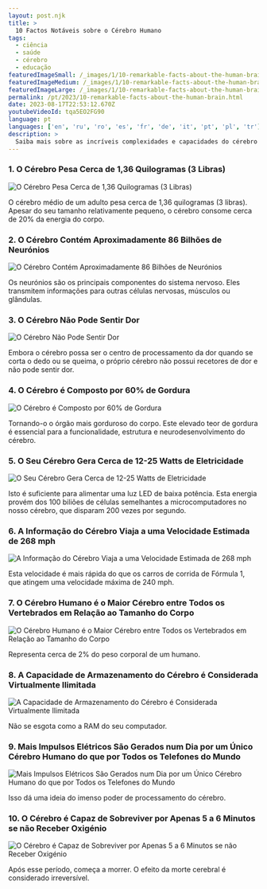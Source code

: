 ```yaml
---
layout: post.njk
title: >
  10 Factos Notáveis sobre o Cérebro Humano
tags:
  - ciência
  - saúde
  - cérebro
  - educação
featuredImageSmall: /_images/1/10-remarkable-facts-about-the-human-brain-cover-pt-small.webp
featuredImageMedium: /_images/1/10-remarkable-facts-about-the-human-brain-cover-pt-medium.webp
featuredImageLarge: /_images/1/10-remarkable-facts-about-the-human-brain-cover-pt-large.webp
permalink: /pt/2023/10-remarkable-facts-about-the-human-brain.html
date: 2023-08-17T22:53:12.670Z
youtubeVideoId: tqa5EO2FG90
language: pt
languages: ['en', 'ru', 'ro', 'es', 'fr', 'de', 'it', 'pt', 'pl', 'tr']
description: >
  Saiba mais sobre as incríveis complexidades e capacidades do cérebro humano com esta lista de factos interessantes.
---
```


### 1. O Cérebro Pesa Cerca de 1,36 Quilogramas (3 Libras)

![O Cérebro Pesa Cerca de 1,36 Quilogramas (3 Libras)](/_images/8/86988638645a46a2333f8c02f12b6898-medium.webp)

O cérebro médio de um adulto pesa cerca de 1,36 quilogramas (3 libras). Apesar do seu tamanho relativamente pequeno, o cérebro consome cerca de 20% da energia do corpo.

### 2. O Cérebro Contém Aproximadamente 86 Bilhões de Neurónios

![O Cérebro Contém Aproximadamente 86 Bilhões de Neurónios](/_images/f/ff41dc12f7a12cba175ec9e675050f78-medium.webp)

Os neurónios são os principais componentes do sistema nervoso. Eles transmitem informações para outras células nervosas, músculos ou glândulas.

### 3. O Cérebro Não Pode Sentir Dor

![O Cérebro Não Pode Sentir Dor](/_images/0/0b4abe2c3fc6195f6af85257f5c4c2ad-medium.webp)

Embora o cérebro possa ser o centro de processamento da dor quando se corta o dedo ou se queima, o próprio cérebro não possui recetores de dor e não pode sentir dor.

### 4. O Cérebro é Composto por 60% de Gordura

![O Cérebro é Composto por 60% de Gordura](/_images/a/ade8b7e9bb459638901c25b006044052-medium.webp)

Tornando-o o órgão mais gorduroso do corpo. Este elevado teor de gordura é essencial para a funcionalidade, estrutura e neurodesenvolvimento do cérebro.

### 5. O Seu Cérebro Gera Cerca de 12-25 Watts de Eletricidade

![O Seu Cérebro Gera Cerca de 12-25 Watts de Eletricidade](/_images/1/1cc843db55712e8d56e0402682d3da25-medium.webp)

Isto é suficiente para alimentar uma luz LED de baixa potência. Esta energia provém dos 100 biliões de células semelhantes a microcomputadores no nosso cérebro, que disparam 200 vezes por segundo.

### 6. A Informação do Cérebro Viaja a uma Velocidade Estimada de 268 mph

![A Informação do Cérebro Viaja a uma Velocidade Estimada de 268 mph](/_images/0/0c58efc269fabd711846032e6d7a5d6e-medium.webp)

Esta velocidade é mais rápida do que os carros de corrida de Fórmula 1, que atingem uma velocidade máxima de 240 mph.

### 7. O Cérebro Humano é o Maior Cérebro entre Todos os Vertebrados em Relação ao Tamanho do Corpo

![O Cérebro Humano é o Maior Cérebro entre Todos os Vertebrados em Relação ao Tamanho do Corpo](/_images/a/a8afe6984d04ae9a9e525921115eb024-medium.webp)

Representa cerca de 2% do peso corporal de um humano.

### 8. A Capacidade de Armazenamento do Cérebro é Considerada Virtualmente Ilimitada

![A Capacidade de Armazenamento do Cérebro é Considerada Virtualmente Ilimitada](/_images/5/59e39392fa74ab6e502b56056c2ed74d-medium.webp)

Não se esgota como a RAM do seu computador.

### 9. Mais Impulsos Elétricos São Gerados num Dia por um Único Cérebro Humano do que por Todos os Telefones do Mundo

![Mais Impulsos Elétricos São Gerados num Dia por um Único Cérebro Humano do que por Todos os Telefones do Mundo](/_images/1/1cc843db55712e8d56e0402682d3da25-medium.webp)

Isso dá uma ideia do imenso poder de processamento do cérebro.

### 10. O Cérebro é Capaz de Sobreviver por Apenas 5 a 6 Minutos se não Receber Oxigénio

![O Cérebro é Capaz de Sobreviver por Apenas 5 a 6 Minutos se não Receber Oxigénio](/_images/2/27661d561559e6f57d8794b01a95fa6e-medium.webp)

Após esse período, começa a morrer. O efeito da morte cerebral é considerado irreversível.

